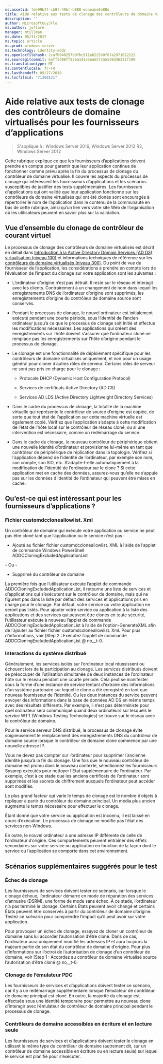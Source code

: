 ```yaml
---
ms.assetid: fde99b44-cb9f-49bf-b888-edaeabe6b88d
title: Aide relative aux tests de clonage des contrôleurs de domaine virtualisés pour les fournisseurs d’applications
description: ''
author: MicrosoftGuyJFlo
ms.author: joflore
manager: mtillman
ms.date: 05/31/2017
ms.topic: article
ms.prod: windows-server
ms.technology: identity-adds
ms.openlocfilehash: 2cafb040257b0fbc511e8225b0f07a2071012122
ms.sourcegitcommit: 6aff3d88ff22ea141a6ea6572a5ad8dd6321f199
ms.translationtype: MT
ms.contentlocale: fr-FR
ms.lasthandoff: 09/27/2019
ms.locfileid: "71360131"
---
```

# <a name="virtualized-domain-controller-cloning-test-guidance-for-application-vendors"></a>Aide relative aux tests de clonage des contrôleurs de domaine virtualisés pour les fournisseurs d’applications

>S'applique à : Windows Server 2016, Windows Server 2012 R2, Windows Server 2012

Cette rubrique explique ce que les fournisseurs d’applications doivent prendre en compte pour garantir que leur application continue de fonctionner comme prévu après la fin du processus de clonage du contrôleur de domaine virtualisé. Il couvre les aspects du processus de clonage qui intéressent les fournisseurs d’applications et les scénarios susceptibles de justifier des tests supplémentaires. Les fournisseurs d’applications qui ont validé que leur application fonctionne sur les contrôleurs de domaine virtualisés qui ont été clonés sont encouragés à répertorier le nom de l’application dans le contenu de la communauté en bas de cette rubrique, ainsi qu’un lien vers votre site Web de l’organisation où les utilisateurs peuvent en savoir plus sur la validation.  
  
## <a name="overview-of-virtualized-dc-cloning"></a>Vue d’ensemble du clonage de contrôleur de courant virtuel  
Le processus de clonage des contrôleurs de domaine virtualisés est décrit en détail dans [Introduction à la Active Directory Domain Services (AD DS) virtualisation (niveau 100)](https://technet.microsoft.com/library/hh831734.aspx) et informations techniques de référence sur les [contrôleurs de domaine virtualisés (niveau 300)](https://technet.microsoft.com/library/jj574214.aspx). Du point de vue du fournisseur de l’application, les considérations à prendre en compte lors de l’évaluation de l’impact du clonage sur votre application sont les suivantes :  
  
-   L’ordinateur d’origine n’est pas détruit. Il reste sur le réseau et interagit avec les clients. Contrairement à un changement de nom dans lequel les enregistrements DNS de l’ordinateur d’origine sont supprimés, les enregistrements d’origine du contrôleur de domaine source sont conservés.  
  
-   Pendant le processus de clonage, le nouvel ordinateur est initialement exécuté pendant une courte période, sous l’identité de l’ancien ordinateur jusqu’à ce que le processus de clonage soit Initié et effectue les modifications nécessaires. Les applications qui créent des enregistrements sur l’hôte doivent s’assurer que l’ordinateur cloné ne remplace pas les enregistrements sur l’hôte d’origine pendant le processus de clonage.  
  
-   Le clonage est une fonctionnalité de déploiement spécifique pour les contrôleurs de domaine virtualisés uniquement, et non pour un usage général pour cloner d’autres rôles de serveur. Certains rôles de serveur ne sont pas pris en charge pour le clonage :  
  
    -   Protocole DHCP (Dynamic Host Configuration Protocol)  
  
    -   Services de certificats Active Directory (AD CS)  
  
    -   Services AD LDS (Active Directory Lightweight Directory Services)  
  
-   Dans le cadre du processus de clonage, la totalité de la machine virtuelle qui représente le contrôleur de source d’origine est copiée, de sorte que tout état de l’application sur cette machine virtuelle est également copié. Vérifiez que l’application s’adapte à cette modification de l’état de l’hôte local sur le contrôleur de réseau cloné, ou si une intervention est nécessaire, comme un redémarrage du service.  
  
-   Dans le cadre du clonage, le nouveau contrôleur de périphérique obtient une nouvelle identité d’ordinateur et provisionne lui-même en tant que contrôleur de périphérique de réplication dans la topologie. Vérifiez si l’application dépend de l’identité de l’ordinateur, par exemple son nom, son compte, son SID, etc. S’adapte-t-elle automatiquement à la modification de l’identité de l’ordinateur sur le clone ? Si cette application met en cache des données, assurez-vous qu’elle ne s’appuie pas sur les données d’identité de l’ordinateur qui peuvent être mises en cache.  
  
## <a name="what-is-interesting-for-application-vendors"></a>Qu’est-ce qui est intéressant pour les fournisseurs d’applications ?  
  
### <a name="customdccloneallowlistxml"></a>Fichier customdccloneallowlist. Xml  
Un contrôleur de domaine qui exécute votre application ou service ne peut pas être cloné tant que l’application ou le service n’est pas :  
  
-   Ajouté au fichier fichier customdccloneallowlist. XML à l’aide de l’applet de commande Windows PowerShell ADDCCloningExcludedApplicationList  
  
\- Ou -  
  
-   Supprimé du contrôleur de domaine  
  
La première fois que l’utilisateur exécute l’applet de commande ADDCCloningExcludedApplicationList, il retourne une liste de services et d’applications qui s’exécutent sur le contrôleur de domaine, mais qui ne figurent pas dans la liste par défaut des services et applications pris en charge pour le clonage. Par défaut, votre service ou votre application ne seront pas listés. Pour ajouter votre service ou application à la liste des applications et des services qui peuvent être clonés en toute sécurité, l’utilisateur exécute à nouveau l’applet de commande ADDCCloningExcludedApplicationList à l’aide de l’option-GenerateXML afin de l’ajouter au fichier fichier customdccloneallowlist. Xml. Pour plus d’informations, voir [Step 2 : Exécutez l’applet de commande ADDCCloningExcludedApplicationList @ no__t-0.  
  
### <a name="distributed-system-interactions"></a>Interactions du système distribué  
Généralement, les services isolés sur l’ordinateur local réussissent ou échouent lors de la participation au clonage. Les services distribués doivent se préoccuper de l’utilisation simultanée de deux instances de l’ordinateur hôte sur le réseau pendant une courte période. Cela peut se manifester sous la forme d’une instance de service tentant d’extraire des informations d’un système partenaire sur lequel le clone a été enregistré en tant que nouveau fournisseur de l’identité. Ou les deux instances du service peuvent envoyer des informations dans la base de données AD DS en même temps avec des résultats différents. Par exemple, il n’est pas déterministe pour quel ordinateur sera communiqué quand deux ordinateurs sur lesquels le service WTT (Windows Testing Technologies) se trouve sur le réseau avec le contrôleur de domaine.  
  
Pour le service serveur DNS distribué, le processus de clonage évite soigneusement le remplacement des enregistrements DNS du contrôleur de domaine source lorsque le contrôleur de domaine clone commence par une nouvelle adresse IP.  
  
Vous ne devez pas compter sur l’ordinateur pour supprimer l’ancienne identité jusqu’à la fin du clonage. Une fois que le nouveau contrôleur de domaine est promu dans le nouveau contexte, sélectionnez les fournisseurs Sysprep exécutés pour nettoyer l’État supplémentaire de l’ordinateur. Par exemple, c’est à ce stade que les anciens certificats de l’ordinateur sont supprimés et les secrets de chiffrement auxquels l’ordinateur peut accéder sont modifiés.  
  
Le plus grand facteur qui varie le temps de clonage est le nombre d’objets à répliquer à partir du contrôleur de domaine principal. Un média plus ancien augmente le temps nécessaire pour effectuer le clonage.  
  
Étant donné que votre service ou application est inconnu, il est laissé en cours d’exécution. Le processus de clonage ne modifie pas l’état des services non-Windows.  
  
En outre, le nouvel ordinateur a une adresse IP différente de celle de l’ordinateur d’origine. Ces comportements peuvent entraîner des effets secondaires sur votre service ou application en fonction de la façon dont le service ou l’application se comporte dans cet environnement.  
  
## <a name="additional-scenarios-suggested-for-testing"></a>Scénarios supplémentaires suggérés pour le test  
  
### <a name="cloning-failure"></a>Échec de clonage  
Les fournisseurs de services doivent tester ce scénario, car lorsque le clonage échoue, l’ordinateur démarre en mode de réparation des services d’annuaire (DSRM), une forme de mode sans échec. À ce stade, l’ordinateur n’a pas terminé le clonage. Certains États peuvent avoir changé et certains États peuvent être conservés à partir du contrôleur de domaine d’origine. Testez ce scénario pour comprendre l’impact qu’il peut avoir sur votre application.  
  
Pour provoquer un échec de clonage, essayez de cloner un contrôleur de domaine sans lui accorder l’autorisation d’être cloné. Dans ce cas, l’ordinateur aura uniquement modifié les adresses IP et aura toujours la majeure partie de son état du contrôleur de domaine d’origine. Pour plus d’informations sur l’octroi de l’autorisation de clonage d’un contrôleur de domaine, voir [Step 1 : Accordez au contrôleur de domaine virtualisé source l’autorisation d’être cloné @ no__t-0.  
  
### <a name="pdc-emulator-cloning"></a>Clonage de l’émulateur PDC  
Les fournisseurs de services et d’applications doivent tester ce scénario, car il y a un redémarrage supplémentaire lorsque l’émulateur de contrôleur de domaine principal est cloné. En outre, la majorité du clonage est effectuée sous une identité temporaire pour permettre au nouveau clone d’interagir avec l’émulateur de contrôleur de domaine principal pendant le processus de clonage.  
  
### <a name="writable-versus-read-only-domain-controllers"></a>Contrôleurs de domaine accessibles en écriture et en lecture seule  
Les fournisseurs de services et d’applications doivent tester le clonage en utilisant le même type de contrôleur de domaine (autrement dit, sur un contrôleur de domaine accessible en écriture ou en lecture seule) sur lequel le service est planifié pour s’exécuter.  
  


